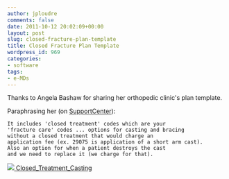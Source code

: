 ```yaml
---
author: jploudre
comments: false
date: 2011-10-12 20:02:09+00:00
layout: post
slug: closed-fracture-plan-template
title: Closed Fracture Plan Template
wordpress_id: 969
categories:
- software
tags:
- e-MDs
---
```


Thanks to Angela Bashaw for sharing her orthopedic clinic's plan template.

Paraphrasing her (on [SupportCenter](https://supportcenter.e-mds.com/ics/support/default.asp?deptID=3222&forumContentID;=108107)):

    It includes 'closed treatment' codes which are your 
    'fracture care' codes ... options for casting and bracing 
    without a closed treatment that would charge an 
    application fee (ex. 29075 is application of a short arm cast). 
    Also an option for when a patient destroys the cast 
    and we need to replace it (we charge for that). 


[![](http://unchart.com/wp-content/uploads/2011/01/57-download.png) Closed_Treatment_Casting](http://unchart.com/wp-content/uploads/2011/10/Closed_Treatment_Casting.zip)
